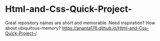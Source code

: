 # Html-and-Css-Quick-Project-
Great repository names are short and memorable. Need inspiration? How about ubiquitous-memory?
https://ananta176.github.io/Html-and-Css-Quick-Project-/
